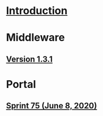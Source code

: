 # [Introduction](introduction.md)
# Middleware
## [Version 1.3.1](middleware/middleware-1.3.1.md)
# Portal
## [Sprint 75 (June 8, 2020)](portal/portal-sprint-75.md)
